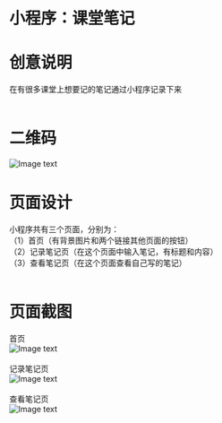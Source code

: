 小程序：课堂笔记
====

创意说明
====
在有很多课堂上想要记的笔记通过小程序记录下来<br/>
<br/>

二维码
====
![Image text](https://github.com/wmingl/web-wechat-2017/blob/master/1513071001131/img/o94T00PDYfl-6dfsL-oc03c8fjBA.jpg)<br/>

页面设计
====
小程序共有三个页面，分别为：<br/>
（1）首页（有背景图片和两个链接其他页面的按钮）<br/>
（2）记录笔记页（在这个页面中输入笔记，有标题和内容）<br/>
（3）查看笔记页（在这个页面查看自己写的笔记）<br/>
<br/>

页面截图
====
首页<br/>
![Image text](https://github.com/wmingl/web-wechat-2017/blob/master/1513071001131/img/1.jpg)<br/>
<br/>
记录笔记页<br/>
![Image text](https://github.com/wmingl/web-wechat-2017/blob/master/1513071001131/img/2.jpg)<br/>
<br/>
查看笔记页<br/>
![Image text](https://github.com/wmingl/web-wechat-2017/blob/master/1513071001131/img/4.png)<br/>
